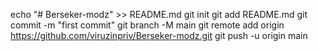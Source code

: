 echo "# Berseker-modz" >> README.md
git init
git add README.md
git commit -m "first commit"
git branch -M main
git remote add origin https://github.com/viruzinpriv/Berseker-modz.git
git push -u origin main
